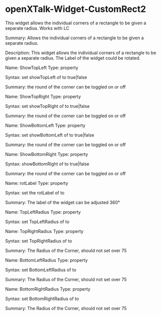 # openXTalk-Widget-CustomRect2
This widget allows the individual corners of a rectangle to be given a separate radius. Works with LC

Summary: Allows the individual corners of a rectangle to be given a separate radius.

Description:
This widget allows the individual corners of a rectangle to be given a separate radius.
The Label of the widget could be rotated.


Name: ShowTopLeft
Type: property

Syntax: set showTopLeft of <widget> to true|false

Summary: the round of the corner can be toggled on or off


Name: ShowTopRight
Type: property

Syntax: set showTopRight of <widget> to true|false

Summary: the round of the corner can be toggled on or off


Name: ShowBottomLeft
Type: property

Syntax: set showBottomLeft of <widget> to true|false

Summary: the round of the corner can be toggled on or off


Name: ShowBottomRight
Type: property

Syntax: showBottomRight of <widget> to true|false

Summary: the round of the corner can be toggled on or off


Name: rotLabel
Type: property

Syntax: set the rotLabel of <widget> to <Number>

Summary: The label of the widget can be adjusted 360°


Name: TopLeftRadius
Type: property

Syntax: set TopLeftRadius of <widget> to <Number>

Name: TopRightRadius
Type: property

Syntax: set TopRightRadius of <widget> to <Number>

Summary: The Radius of the Corner, should not set over 75


Name: BottomLeftRadius
Type: property

Syntax: set BottomLeftRadius of <widget> to <Number>

Summary: The Radius of the Corner, should not set over 75


Name: BottomRightRadius
Type: property

Syntax: set BottomRightRadius of <widget> to <Number>

Summary: The Radius of the Corner, should not set over 75
